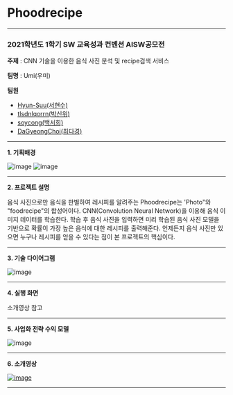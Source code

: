 # Phoodrecipe

----------
### 2021학년도 1학기 SW 교육성과 컨벤션 AISW공모전

**주제** : CNN 기술을 이용한 음식 사진 분석 및 recipe검색 서비스 

**팀명** : Umi(우미)

**팀원**
- [Hyun-Suu(서현수)](https://github.com/Hyun-Suu)
- [tlsdnlqorrn(박신위)](https://github.com/tlsdnlqorrn)
- [soycong(백서희)](https://github.com/soycong)
- [DaGyeongChoi(최다경)](https://github.com/DaGyeongChoi)

----------
**1. 기획배경**

![image](https://user-images.githubusercontent.com/62391546/119246442-90a65e00-bbbc-11eb-89a6-d36feb09d81a.png)
![image](https://user-images.githubusercontent.com/62391546/119246937-b170b280-bbc0-11eb-8a33-e13ab7f163ac.png)

----------
**2. 프로젝트 설명**

음식 사진으로만 음식을 판별하여 레시피를 알려주는 Phoodrecipe는 'Photo"와 "foodrecipe"의 합성어이다.
CNN(Convolution Neural Network)을 이용해 음식 이미지 데이터를 학습한다. 학습 후 음식 사진을 입력하면 미리 학습된 음식 사진 모델을 기반으로 확률이 가장 높은 음식에 대한 레시피를 출력해준다. 언제든지 음식 사진만 있으면 누구나 레시피를 얻을 수 있다는 점이 본 프로젝트의 핵심이다. 

----------
**3. 기술 다이어그램**

![image](https://user-images.githubusercontent.com/62391546/119246734-f0056d80-bbbe-11eb-91aa-6cbbb6ba0197.png)

----------
**4. 실행 화면**

소개영상 참고

----------
**5. 사업화 전략 수익 모델**

![image](https://user-images.githubusercontent.com/62391546/119246812-9f424480-bbbf-11eb-908d-ef76b16baa4c.png)

----------
**6. 소개영상**

[![image](https://user-images.githubusercontent.com/62391546/119246876-095ae980-bbc0-11eb-88d0-c3e37d1099b3.png)](https://youtu.be/y05WFybVUkk)

----------

